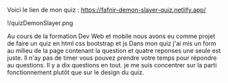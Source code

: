 Voici le lien de mon quiz : https://fafnir-demon-slayer-quiz.netlify.app/

!/quizDemonSlayer.png

Au cours de la formation Dev Web et mobile nous avons eu comme projet de faire un quiz en html css bootstrap et js 
Dans mon quiz j'ai mis un form au milieu de la page contenant la question et quatre reponses une seule est juste.
Il n'ay pas de timer vous pouvez prendre votre temps pour répondre au questions.
Il y a dix questions en tout.
je me suis concentrer sur la parti fonctionnement plutôt que sur le design du quiz.